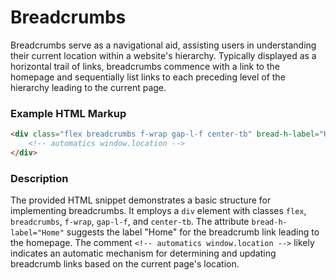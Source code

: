 # Breadcrumbs

Breadcrumbs serve as a navigational aid, assisting users in understanding their current location within a website's hierarchy. Typically displayed as a horizontal trail of links, breadcrumbs commence with a link to the homepage and sequentially list links to each preceding level of the hierarchy leading to the current page.

### Example HTML Markup

```html
<div class="flex breadcrumbs f-wrap gap-l-f center-tb" bread-h-label="Home">
    <!-- automatics window.location -->
</div>
```

### Description

The provided HTML snippet demonstrates a basic structure for implementing breadcrumbs. It employs a `div` element with classes `flex`, `breadcrumbs`, `f-wrap`, `gap-l-f`, and `center-tb`. The attribute `bread-h-label="Home"` suggests the label "Home" for the breadcrumb link leading to the homepage. The comment `<!-- automatics window.location -->` likely indicates an automatic mechanism for determining and updating breadcrumb links based on the current page's location.


